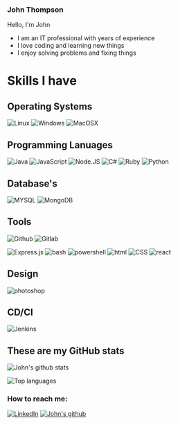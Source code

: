 ### John Thompson

Hello, I'm John
- I am an IT professional with years of experience 
- I love coding and learning new things
- I enjoy solving problems and fixing things


# Skills I have

## Operating Systems
![Linux](https://img.shields.io/badge/Linux-FCC624?style=for-the-badge&logo=linux&logoColor=black)
![Windows](https://img.shields.io/badge/Windows-0078D6?style=for-the-badge&logo=windows&logoColor=white)
![MacOSX](https://img.shields.io/badge/mac%20os-000000?style=for-the-badge&logo=apple&logoColor=white)

## Programming Lanuages
![Java](https://img.shields.io/badge/Java-ED8B00?style=for-the-badge&logo=java&logoColor=white)
![JavaScript](https://img.shields.io/badge/JavaScript-F7DF1E?style=for-the-badge&logo=javascript&logoColor=black)
![Node.JS](https://img.shields.io/badge/Node.js-43853D?style=for-the-badge&logo=node.js&logoColor=white)
![C#](https://img.shields.io/badge/C%23-239120?style=for-the-badge&logo=c-sharp&logoColor=white)
![Ruby](https://img.shields.io/badge/Ruby-CC342D?style=for-the-badge&logo=ruby&logoColor=white)
![Python](https://img.shields.io/badge/Python-3776AB?style=for-the-badge&logo=python&logoColor=white)

## Database's
![MYSQL](https://img.shields.io/badge/MySQL-00000F?style=for-the-badge&logo=mysql&logoColor=white)
![MongoDB](https://img.shields.io/badge/MongoDB-4EA94B?style=for-the-badge&logo=mongodb&logoColor=white)

## Tools
![Github](https://img.shields.io/badge/GitHub-100000?style=for-the-badge&logo=github&logoColor=white)
![Gitlab](https://img.shields.io/badge/GitLab-330F63?style=for-the-badge&logo=gitlab&logoColor=white)

![Express.js](https://img.shields.io/badge/Express.js-404D59?style=for-the-badge)
![bash](https://img.shields.io/badge/Shell_Script-121011?style=for-the-badge&logo=gnu-bash&logoColor=white)
![powershell](https://img.shields.io/badge/Powershell-2CA5E0?style=for-the-badge&logo=powershell&logoColor=white)
![html](https://img.shields.io/badge/HTML5-E34F26?style=for-the-badge&logo=html5&logoColor=white)
![CSS](https://img.shields.io/badge/CSS3-1572B6?style=for-the-badge&logo=css3&logoColor=white)
![react](https://img.shields.io/badge/React-20232A?style=for-the-badge&logo=react&logoColor=61DAFB)



## Design
![photoshop](https://aleen42.github.io/badges/src/photoshop.svg)

## CD/CI
![Jenkins](https://img.shields.io/badge/Jenkins-D24939?style=for-the-badge&logo=Jenkins&logoColor=white)

## These are my GitHub stats
![John's github stats](https://github-readme-stats.vercel.app/api?username=jtdotcode&count_private=true&show_icons=true&theme=highcontrast)

![Top languages](https://github-readme-stats.vercel.app/api/top-langs/?username=jtdotcode&langs_count=10&layout=compact&theme=highcontrast&show_icons=true)

### How to reach me:

[![LinkedIn](https://img.shields.io/badge/LinkedIn-0077B5?style=for-the-badge&logo=linkedin&logoColor=white)](https://www.linkedin.com/in/john-t-093867aa/)
[![John's github](https://img.shields.io/badge/GitHub-100000?style=for-the-badge&logo=github&logoColor=white)](https://github.com/jtdotcode)
